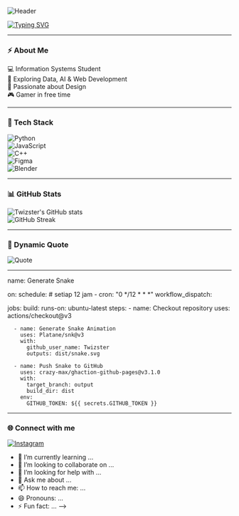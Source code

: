 <!-- 🌟 Custom Banner -->
![Header](https://raw.githubusercontent.com/Twizster/Twizster/main/assets/header.png)

<!-- ✨ Animated Typing Effect -->
[![Typing SVG](https://readme-typing-svg.demolab.com?font=Fira+Code&size=24&pause=1000&color=F77B93&width=435&lines=Hi%2C+I'm+Twizster;Information+Systems+Student;Future+Developer;Coding+%7C+Design+%7C+Gaming)](https://git.io/typing-svg)

---

### ⚡ About Me  
💻 Information Systems Student  
🚀 Exploring Data, AI & Web Development  
🎨 Passionate about Design  
🎮 Gamer in free time  

---

### 🎨 Tech Stack  
![Python](https://img.shields.io/badge/Python-3776AB?style=for-the-badge&logo=python&logoColor=white)  
![JavaScript](https://img.shields.io/badge/JavaScript-FFCE5A?style=for-the-badge&logo=javascript&logoColor=black)  
![C++](https://img.shields.io/badge/C%2B%2B-00599C?style=for-the-badge&logo=c%2B%2B&logoColor=white)  
![Figma](https://img.shields.io/badge/Figma-F24E1E?style=for-the-badge&logo=figma&logoColor=white)  
![Blender](https://img.shields.io/badge/Blender-F5792A?style=for-the-badge&logo=blender&logoColor=white)  

---

### 📊 GitHub Stats  
![Twizster's GitHub stats](https://github-readme-stats.vercel.app/api?username=Twizster&show_icons=true&theme=radical)  
![GitHub Streak](https://github-readme-streak-stats.herokuapp.com/?user=Twizster&theme=radical)  

---

### 🌌 Dynamic Quote  
![Quote](https://quotes-github-readme.vercel.app/api?type=horizontal&theme=radical)  

---

name: Generate Snake

on:
  schedule: # setiap 12 jam
    - cron: "0 */12 * * *"
  workflow_dispatch:

jobs:
  build:
    runs-on: ubuntu-latest
    steps:
      - name: Checkout repository
        uses: actions/checkout@v3

      - name: Generate Snake Animation
        uses: Platane/snk@v3
        with:
          github_user_name: Twizster
          outputs: dist/snake.svg

      - name: Push Snake to GitHub
        uses: crazy-max/ghaction-github-pages@v3.1.0
        with:
          target_branch: output
          build_dir: dist
        env:
          GITHUB_TOKEN: ${{ secrets.GITHUB_TOKEN }}
---

### 🌐 Connect with me  
[![Instagram](https://img.shields.io/badge/Instagram-%40arravyy.0-orange?style=for-the-badge&logo=instagram)](https://www.instagram.com/arravyy.0)

- 🌱 I’m currently learning ...
- 👯 I’m looking to collaborate on ...
- 🤔 I’m looking for help with ...
- 💬 Ask me about ...
- 📫 How to reach me: ...
- 😄 Pronouns: ...
- ⚡ Fun fact: ...
-->
